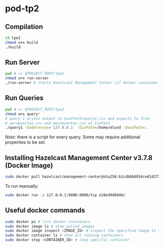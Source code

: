 # pod-tp2

## Compilation

```bash
cd tpe2
chmod u+x build
./build
```

## Run Server

```bash
pwd # => $PROJECT_ROOT/tpe2
chmod u+x run-server
./run-server # starts Hazelcast Management Center (if docker container is installed) and server
```

## Run Queries

```bash
pwd # => $PROJECT_ROOT/tpe2
chmod u+x query*
# query 1 writes output to $outPath/query1.csv and expects to find
# aeropuertos.csv and movimientos.csv at $inPath
./query1 -Daddresses='127.0.0.1' -DinPath=/home/mlund -DoutPath=.
```
*Note*: there is a script for every query. Some may require additional properties to be set.

## Installing Hazelcast Management Center v3.7.8 (Docker Image)

```bash
sudo docker pull hazelcast/management-center@sha256:b1cdb8b6854ced1d272783560f58eb3df0a82724e298c6a27aa4c8dec627ed10
```

To run manually:

```bash
sudo docker run -p 127.0.0.1:8080:8080/tcp e28e49d694bc
```

## Useful docker commands

```bash
sudo docker ps # list docker containers
sudo docker image ls # show pulled images
sudo docker image inspect <IMAGE_ID> # inspect the specified image to see configurations
sudo docker container ls # show all running containers
sudo docker stop <CONTAINER_ID> # stop specific container
```
